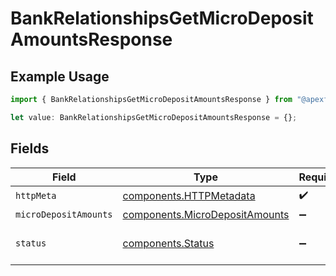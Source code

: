 # BankRelationshipsGetMicroDepositAmountsResponse

## Example Usage

```typescript
import { BankRelationshipsGetMicroDepositAmountsResponse } from "@apexfintechsolutions/ascend-sdk/models/operations";

let value: BankRelationshipsGetMicroDepositAmountsResponse = {};
```

## Fields

| Field                                                                            | Type                                                                             | Required                                                                         | Description                                                                      |
| -------------------------------------------------------------------------------- | -------------------------------------------------------------------------------- | -------------------------------------------------------------------------------- | -------------------------------------------------------------------------------- |
| `httpMeta`                                                                       | [components.HTTPMetadata](../../models/components/httpmetadata.md)               | :heavy_check_mark:                                                               | N/A                                                                              |
| `microDepositAmounts`                                                            | [components.MicroDepositAmounts](../../models/components/microdepositamounts.md) | :heavy_minus_sign:                                                               | OK                                                                               |
| `status`                                                                         | [components.Status](../../models/components/status.md)                           | :heavy_minus_sign:                                                               | INVALID_ARGUMENT: The request has an invalid argument.                           |